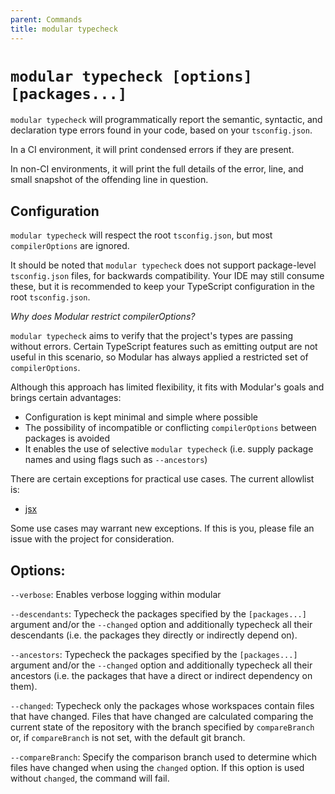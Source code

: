 ```yaml
---
parent: Commands
title: modular typecheck
---
```


# `modular typecheck [options] [packages...]`

`modular typecheck` will programmatically report the semantic, syntactic, and
declaration type errors found in your code, based on your `tsconfig.json`.

In a CI environment, it will print condensed errors if they are present.

In non-CI environments, it will print the full details of the error, line, and
small snapshot of the offending line in question.

## Configuration

`modular typecheck` will respect the root `tsconfig.json`, but most
`compilerOptions` are ignored.

It should be noted that `modular typecheck` does not support package-level
`tsconfig.json` files, for backwards compatibility. Your IDE may still consume
these, but it is recommended to keep your TypeScript configuration in the root
`tsconfig.json`.

_Why does Modular restrict compilerOptions?_

`modular typecheck` aims to verify that the project's types are passing without
errors. Certain TypeScript features such as emitting output are not useful in
this scenario, so Modular has always applied a restricted set of
`compilerOptions`.

Although this approach has limited flexibility, it fits with Modular's goals and
brings certain advantages:

- Configuration is kept minimal and simple where possible
- The possibility of incompatible or conflicting `compilerOptions` between
  packages is avoided
- It enables the use of selective `modular typecheck` (i.e. supply package names
  and using flags such as `--ancestors`)

There are certain exceptions for practical use cases. The current allowlist is:

- [jsx](https://www.typescriptlang.org/tsconfig#jsx)

Some use cases may warrant new exceptions. If this is you, please file an issue
with the project for consideration.

## Options:

`--verbose`: Enables verbose logging within modular

`--descendants`: Typecheck the packages specified by the `[packages...]`
argument and/or the `--changed` option and additionally typecheck all their
descendants (i.e. the packages they directly or indirectly depend on).

`--ancestors`: Typecheck the packages specified by the `[packages...]` argument
and/or the `--changed` option and additionally typecheck all their ancestors
(i.e. the packages that have a direct or indirect dependency on them).

`--changed`: Typecheck only the packages whose workspaces contain files that
have changed. Files that have changed are calculated comparing the current state
of the repository with the branch specified by `compareBranch` or, if
`compareBranch` is not set, with the default git branch.

`--compareBranch`: Specify the comparison branch used to determine which files
have changed when using the `changed` option. If this option is used without
`changed`, the command will fail.
